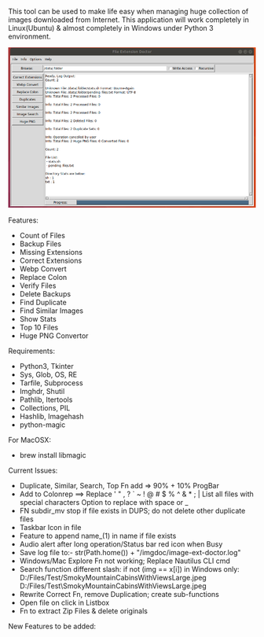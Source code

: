 This tool can be used to make life easy when managing huge collection of images downloaded from Internet.
This application will work completely in Linux(Ubuntu) & almost completely in Windows under Python 3 environment.

![](main.png)


Features:
- Count of Files
- Backup Files
- Missing Extensions
- Correct Extensions
- Webp Convert
- Replace Colon
- Verify Files
- Delete Backups
- Find Duplicate
- Find Similar Images
- Show Stats
- Top 10 Files
- Huge PNG Convertor


Requirements:
- Python3, Tkinter
- Sys, Glob, OS, RE
- Tarfile, Subprocess
- Imghdr, Shutil
- Pathlib, Itertools
- Collections, PIL
- Hashlib, Imagehash
- python-magic

For MacOSX:
- brew install libmagic

Current Issues:
- Duplicate, Similar, Search, Top Fn add => 90% + 10% ProgBar
- Add to Colonrep ==> Replace ' " , ? ` ~ ! @ # $ % ^ & * ; |
   List all files with special characters
   Option to replace with space or _
- FN subdir_mv stop if file exists in DUPS; do not delete other duplicate files
- Taskbar Icon in file
- Feature to append name_(1) in name if file exists
- Audio alert after long operation/Status bar red icon when Busy
- Save log file to:-  str(Path.home()) + "/imgdoc/image-ext-doctor.log"
- Windows/Mac Explore Fn not working; Replace Nautilus CLI cmd
- Search function different slash: if not (img == x[i]) in Windows only:
    D:/Files/Test/SmokyMountainCabinsWithViewsLarge.jpeg
    D:/Files/Test\SmokyMountainCabinsWithViewsLarge.jpeg
- Rewrite Correct Fn, remove Duplication; create sub-functions
- Open file on click in Listbox
- Fn to extract Zip Files & delete originals

New Features to be added:
